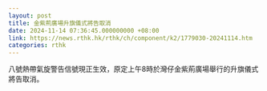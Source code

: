 ```yaml
---
layout: post
title: 金紫荊廣場升旗儀式將告取消
date: 2024-11-14 07:36:45.000000000 +08:00
link: https://news.rthk.hk/rthk/ch/component/k2/1779030-20241114.htm
categories: rthk
---
```


八號熱帶氣旋警告信號現正生效，原定上午8時於灣仔金紫荊廣場舉行的升旗儀式將告取消。
